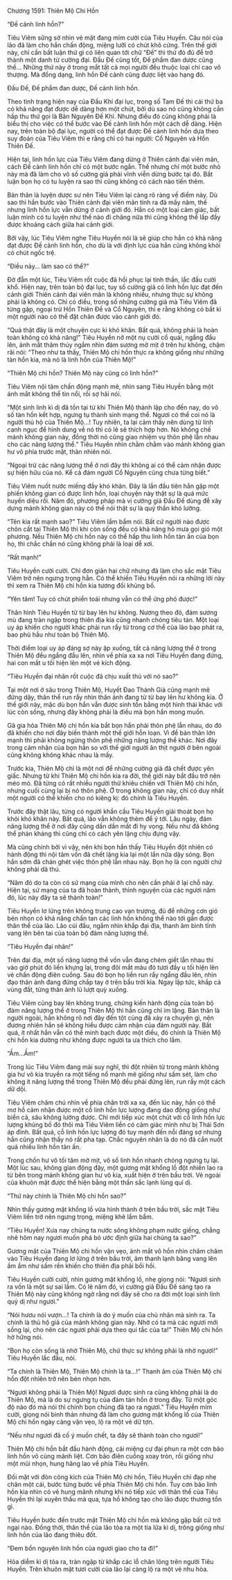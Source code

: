 




Chương 1591: Thiên Mộ Chi Hồn


“Đế cảnh linh hồn?”

Tiêu Viêm sững sờ nhìn vẻ mặt đang mỉm cười của Tiêu Huyền. Câu nói của lão đã làm cho hắn chấn động, miệng lưỡi có chút khô cứng. Trên thế giới này, chỉ cần bất luận thứ gì có liên quan tới chữ “Đế” thì thứ đó đủ để trở thành một danh từ cường đại. Đấu Đế cũng tốt, Đế phẩm đan dược cũng thế… Những thứ này ở trong mắt tất cả mọi người đều thuộc loại chí cao vô thượng. Mà đồng dạng, linh hồn Đế cảnh cũng được liệt vào hạng đó.

Đấu Đế, Đế phẩm đan dược, Đế cảnh linh hồn.

Theo tình trạng hiện nay của Đấu Khí đại lục, trong số Tam Đế thì cái thứ ba có khả năng đạt được dễ dàng hơn một chút, bởi dù sao nó cũng không cần hấp thu thứ gọi là Bản Nguyên Đế Khí. Nhưng điều đó cũng không phải là biểu thị cho việc có thể bước vào Đế cảnh linh hồn một cách dễ dàng. Hiện nay, trên toàn bộ đại lục, người có thể đạt được Đế cảnh linh hồn dựa theo suy đoán của Tiêu Viêm thì e rằng chỉ có hai người: Cổ Nguyên và Hồn Thiên Đế.

Hiện tại, linh hồn lực của Tiêu Viêm đang dừng ở Thiên cảnh đại viên mãn, cách Đế cảnh linh hồn chỉ có một bước ngắn. Thế nhưng chỉ một bước nhỏ này mà đã làm cho vô số cường giả phải vĩnh viễn dừng bước tại đó. Bất luận bọn họ có tu luyện ra sao thì cũng không có cách nào tiến thêm.

Bản thân là luyện dược sư nên Tiêu Viêm lại càng rõ ràng về điểm này. Dù sao thì hắn bước vào Thiên cảnh đại viên mãn tính ra đã mấy năm, thế nhưng linh hồn lực vẫn dừng ở cảnh giới đó. Hắn có một loại cảm giác, bất luận mình có tu luyện như thế nào đi chăng nữa thì cũng không thể lấp đầy được khoảng cách giữa hai cảnh giới.

Bởi vậy, lúc Tiêu Viêm nghe Tiêu Huyền nói là sẽ giúp cho hắn có khả năng đạt được Đế cảnh linh hồn, cho dù là với định lực của hắn cũng không khỏi có chút ngốc trệ.

“Điều này… làm sao có thể?”

Đờ đẫn một lúc, Tiêu Viêm rốt cuộc đã hồi phục lại tinh thần, lắc đầu cười khổ. Hiện nay, trên toàn bộ đại lục, tuy số cường giả có linh hồn lực đạt đến cảnh giới Thiên cảnh đại viên mãn là không nhiều, nhưng thực sự không phải là không có. Chỉ có điều, trong số những cường giả mà Tiêu Viêm đã từng gặp, ngoại trừ Hồn Thiên Đế và Cổ Nguyên, thì e rằng không có bất kì một người nào có thể đặt chân được vào cảnh giới đó.

“Quả thật đây là một chuyện cực kì khó khăn. Bất quá, không phải là hoàn toàn không có khả năng!” Tiêu Huyền nở một nụ cười cổ quái, ngẩng đầu lên, ánh mắt thâm thúy ngắm nhìn đám sương mờ mịt ở trên hư không, chậm rãi nói: “Theo như ta thấy, Thiên Mộ chi hồn thực ra không giống như những tàn hồn kia, mà nó là linh hồn của Thiên Mộ!”

“Thiên Mộ chi hồn? Thiên Mộ này cũng có linh hồn?”

Tiêu Viêm nội tâm chấn động mạnh mẽ, nhìn sang Tiêu Huyền bằng một ánh mắt không thể tin nổi, rồi sợ hãi nói.

“Một sinh linh kì dị đã tồn tại từ khi Thiên Mộ thành lập cho đến nay, do vô số tàn hồn kết hợp, ngưng tụ thành sinh mạng thể. Ngươi có thể coi nó là người thủ hộ của Thiên Mộ…! Tuy nhiên, ta lại cảm thấy nên dùng từ lính canh ngục để hình dung về nó thì có lẽ sẽ thích hợp hơn. Nó khống chế mảnh không gian này, đồng thời nó cũng giao nhiệm vụ thôn phệ lẫn nhau cho các năng lượng thể.” Tiêu Huyền nhìn chằm chằm vào mảnh không gian hư vô phía trước mặt, thản nhiên nói.

“Ngoại trừ các năng lượng thể ở nơi đây thì không ai có thể cảm nhận được sự hiện hữu của nó. Kể cả đám người Cổ Nguyên cũng chưa từng biết.”

Tiêu Viêm nuốt nước miếng đầy khó khăn. Đây là lần đầu tiên hắn gặp một phiến không gian có được linh hồn, loại chuyện này thật sự là quá mức huyền diệu rồi. Năm đó, phương pháp mà vị cường giả Đấu Đế dùng để xây dựng mảnh không gian này có thể nói thật sự là quỷ thần khó lường.

“Tên kia rất mạnh sao?” Tiêu Viêm lẩm bẩm nói. Bất cứ người nào được chôn cất tại Thiên Mộ thì khi còn sống đều có khả năng hô mưa gọi gió một phương. Nếu Thiên Mộ chi hồn này có thể hấp thu linh hồn tàn ấn của bọn họ, thì chắc chắn nó cũng không phải là loại dễ xơi.

“Rất mạnh!”

Tiêu Huyền cười cười. Chỉ đơn giản hai chữ nhưng đã làm cho sắc mặt Tiêu Viêm trở nên ngưng trọng hẳn. Có thể khiến Tiêu Huyền nói ra những lời này thì xem ra Thiên Mộ chi hồn kia tương đối khủng bố.

“Yên tâm! Tuy có chút phiền toái nhưng vẫn có thể ứng phó được!”

Thân hình Tiêu Huyền từ từ bay lên hư không. Nương theo đó, đám sương mù đang tràn ngập trong thiên địa kia cũng nhanh chóng tiêu tán. Một loại uy áp khiến cho người khác phải run rẩy từ trong cơ thể của lão bạo phát ra, bao phủ hầu như toàn bộ Thiên Mộ.

Thời điểm loại uy áp đáng sợ này ập xuống, tất cả năng lượng thể ở trong Thiên Mộ đều ngẩng đầu lên, nhìn về phía xa xa nơi Tiêu Huyền đang đứng, hai con mắt u tối hiện lên một vẻ kích động.

“Tiêu Huyền đại nhân rốt cuộc đã chịu xuất thủ với nó sao?”

Tại một nơi ở sâu trong Thiên Mộ, Huyết Đao Thánh Giả cũng mạnh mẽ đứng dậy, thân thể run rẩy nhìn thân ảnh đang từ từ bay lên hư không kia. Ở thế giới này, mặc dù bọn hắn vẫn được sinh tồn bằng một hình thái khác với lúc còn sống, nhưng đây không phải là điều mà bọn hắn mong muốn.

Gã gia hỏa Thiên Mộ chi hồn kia bắt bọn hắn phải thôn phệ lẫn nhau, do đó đã khiến cho nơi đây biến thành một thế giới hỗn loạn. Vì để bản thân lớn mạnh thì phải không ngừng thôn phệ những năng lượng thể khác. Nơi đây trong cảm nhận của bọn hắn so với thế giới người ăn thịt người ở bên ngoài cũng không không khác nhau là mấy.

Trước kia, Thiên Mộ chỉ là một nơi để những cường giả đã chết được yên giấc. Nhưng từ khi Thiên Mộ chi hồn kia ra đời, thế giới này bắt đầu trở nên méo mó. Đã từng có rất nhiều người thử khiêu chiến với Thiên Mộ chi hồn, nhưng cuối cùng lại bị nó thôn phệ. Ở trong không gian này, chỉ có duy nhất một người có thể khiến cho nó kiêng kị: đó chính là Tiêu Huyền.

Trước đây thật lâu, từng có người khẩn cầu Tiêu Huyền giải thoát bọn họ khỏi khó khăn này. Bất quá, lão vẫn không thèm để ý tới. Lâu ngày, đám năng lượng thể ở nơi đây cũng dần dần mất đi hy vọng. Nếu như đã không thể phản kháng thì cũng chỉ có cách yên lặng chịu đựng vậy.

Mà cũng chính bởi vì vậy, nên khi bọn hắn thấy Tiêu Huyền đột nhiên có hành động thì nội tâm vốn đã chết lặng kia lại một lần nữa dậy sóng. Bọn hắn sớm đã chán ghét việc thôn phệ lẫn nhau này. Bọn họ là con người chứ không phải dã thú.

“Năm đó do ta còn có sứ mạng của mình cho nên cần phải ở lại chỗ này. Hiện tại, sứ mạng của ta đã hoàn thành, thỉnh nguyện của các ngươi năm đó, lúc này đây ta sẽ thành toàn!”

Tiêu Huyền lơ lửng trên không trung cao vạn trượng, đủ để những cơn gió bén nhọn có khả năng chấn tan các linh hồn không thể nào tới gần được thân thể của lão. Lão cúi đầu, ngắm nhìn khắp đại địa, thanh âm bình tĩnh vang lên bên tai của toàn bộ đám năng lượng thể.

“Tiêu Huyền đại nhân!”

Trên đại địa, một số năng lượng thể vốn vẫn đang chém giết lẫn nhau thì vào giờ phút đó liền khựng lại, trong đôi mắt màu đỏ tươi đầy u tối hiện lên vẻ chấn động điên cuồng. Sau đó bọn họ liền run rẩy ngẩng đầu lên, nhìn đạo thân ảnh đang đứng chắp tay ở trên bầu trời kia. Ngay lập tức, khắp cả vùng đất, từng thân ảnh lũ lượt quỳ xuống.

Tiêu Viêm cũng bay lên không trung, chứng kiến hành động của toàn bộ đám năng lượng thể ở trong Thiên Mộ thì hắn cũng chỉ im lặng. Bản thân là người ngoài, hắn không rõ nơi đây đến tột cùng đã xảy ra chuyện gì, nên đương nhiên hắn sẽ không hiểu được cảm nhận của đám người này. Bất quá, ít nhất hắn vẫn có thể minh bạch được một điều, đó chính là Thiên Mộ chi hồn kia dường như không được người ta ưa thích cho lắm.

“Ầm…Ầm!”

Trong lúc Tiêu Viêm đang mải suy nghĩ, thì đột nhiên từ trong mảnh không gia hư vô kia truyền ra một tiếng nổ mạnh mẽ giống như sấm sét, làm cho không ít năng lượng thể trong Thiên Mộ đều phải đứng lên, run rẩy một cách dữ dội.

Tiêu Viêm chăm chú nhìn về phía chân trời xa xa, đến lúc này, hắn có thể mơ hồ cảm nhận được một cỗ linh hồn lực lượng đang dao động giống như biển cả, sâu không lường được. Chỉ mới tiếp xúc một chút với cỗ linh hồn lực lượng khủng bố đó thôi mà Tiêu Viêm liền có cảm giác mình như bị Thái Sơn áp đỉnh. Bất quá, cỗ linh hồn lực lượng đó tuy mạnh đến nỗi đáng sợ nhưng hắn cũng nhận thấy nó rất pha tạp. Chắc nguyên nhân là do nó đã cắn nuốt quá nhiều linh hồn tàn ấn.

Trong chốn hư vô tối tăm mờ mịt, vô số linh hồn nhanh chóng ngưng tụ lại. Một lúc sau, không gian động đậy, một gương mặt khổng lồ đột nhiên lao ra từ bên trong mảnh không gian hư vô kia, xuất hiện ở trên bầu trời. Vẻ ngoài của khuôn mặt được thể hiện bằng một thần sắc lạnh lùng quỉ dị.

“Thứ này chính là Thiên Mộ chi hồn sao?”

Nhìn thấy gương mặt khổng lồ vừa hình thành ở trên bầu trời, sắc mặt Tiêu Viêm liền trở nên ngưng trọng, miệng khẽ lẩm bẩm.

“Tiêu Huyền! Xưa nay chúng ta nước sông không phạm nước giếng, chẳng nhẽ hôm nay ngươi muốn phá bỏ ước định giữa hai chúng ta sao?”

Gương mặt của Thiên Mộ chi hồn vặn vẹo, ánh mắt vô hồn nhìn chăm chăm vào Tiêu Huyền đang lơ lửng ở trên bầu trời, âm thanh lạnh băng vang lên ầm ầm như sấm rền khiến cho thiên địa phải bồi hồi.

Tiêu Huyền cười cười, nhìn gương mặt khổng lồ, nhẹ giọng nói: “Ngươi sinh ra vốn là một sự sai lầm. Có lẽ năm đó, vị cường giả Đấu Đế sáng tạo ra Thiên Mộ này cũng không ngờ rằng nơi đây sẽ cho ra đời một loại sinh linh quỷ dị như ngươi.”

“Nói hươu nói vượn…! Ta chính là do ý muốn của chủ nhân mà sinh ra. Ta chính là thủ hộ giả của mảnh không gian này. Nhờ có ta mà các ngươi mới sống lại, cho nên các ngươi phải dựa theo qui tắc của ta!” Thiên Mộ chi hồn hờ hững nói.

“Bọn họ còn sống là nhờ Thiên Mộ, chứ thực sự không phải là nhờ ngươi!” Tiêu Huyền lắc đầu, nói.

“Ta chính là Thiên Mộ, Thiên Mộ chính là ta…!” Thanh âm của Thiên Mộ chi hồn đột nhiên trở nên bén nhọn hơn.

“Ngươi không phải là Thiên Mộ! Ngươi được sinh ra cũng không phải là do Thiên Mộ, mà là do sự ngưng tụ của đám tàn hồn ở trong đây. Từ một góc độ nào đó mà nói thì chính bọn chúng đã tạo ra ngươi.” Tiêu Huyền mỉm cười, giọng nói bình thản nhưng đã làm cho gương mặt khổng lồ của Thiên Mộ chi hồn ngày càng vặn vẹo, lộ ra một vẻ dữ tợn.

“Nếu như ngươi đã cố ý muốn chết, ta đây sẽ thành toàn cho ngươi!”

Thiên Mộ chi hồn bắt đầu hành động, cái miệng cự đại phun ra một cơn bão linh hồn vô cùng mãnh liệt. Cơn bão điên cuồng xoay tròn, rồi giống như một mũi nhọn, hung hăng lao về phía Tiêu Huyền.

Đối mặt với đòn công kích của Thiên Mộ chi hồn, Tiêu Huyền chỉ đạp nhẹ chân một cái, bước từng bước về phía Thiên Mộ chi hồn. Tuy cơn bão linh hồn kia nhìn có vẻ hung mãnh nhưng khi nó tiếp xúc với thân thể của Tiêu Huyền thì lại xuyên thấu mà qua, tựa hồ không tạo cho lão được thương tổn gì.

Tiêu Huyền bước đến trước mặt Thiên Mộ chi hồn mà không gặp bất cứ trở ngại nào. Đồng thời, thân thể của lão tỏa ra một tia lửa kì dị, trông giống như linh hồn của lão đang thiêu đốt.

“Đem bổn nguyên linh hồn của ngươi giao cho ta đi!”

Hỏa diễm kì dị tỏa ra, tràn ngập từ khắp các lỗ chân lông trên người Tiêu Huyền. Trên khuôn mặt tươi cười của lão lại càng lộ ra một vẻ nhu hòa.




